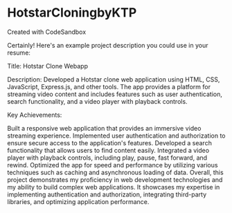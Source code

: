 # HotstarCloningbyKTP
Created with CodeSandbox


Certainly! Here's an example project description you could use in your resume:

Title: Hotstar Clone Webapp

Description: Developed a Hotstar clone web application using HTML, CSS, JavaScript, Express.js, and other tools. The app provides a platform for streaming video content and includes features such as user authentication, search functionality, and a video player with playback controls.

Key Achievements:

Built a responsive web application that provides an immersive video streaming experience.
Implemented user authentication and authorization to ensure secure access to the application's features.
Developed a search functionality that allows users to find content easily.
Integrated a video player with playback controls, including play, pause, fast forward, and rewind.
Optimized the app for speed and performance by utilizing various techniques such as caching and asynchronous loading of data.
Overall, this project demonstrates my proficiency in web development technologies and my ability to build complex web applications. It showcases my expertise in implementing authentication and authorization, integrating third-party libraries, and optimizing application performance.
